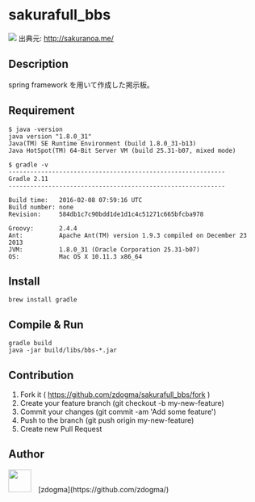 sakurafull_bbs
===

![](http://bright-magazine.com/wp-content/uploads/2015/03/20150307_1.png)
出典元: http://sakuranoa.me/
## Description
spring framework を用いて作成した掲示板。

## Requirement
```
$ java -version
java version "1.8.0_31"
Java(TM) SE Runtime Environment (build 1.8.0_31-b13)
Java HotSpot(TM) 64-Bit Server VM (build 25.31-b07, mixed mode)

$ gradle -v
------------------------------------------------------------
Gradle 2.11
------------------------------------------------------------

Build time:   2016-02-08 07:59:16 UTC
Build number: none
Revision:     584db1c7c90bdd1de1d1c4c51271c665bfcba978

Groovy:       2.4.4
Ant:          Apache Ant(TM) version 1.9.3 compiled on December 23 2013
JVM:          1.8.0_31 (Oracle Corporation 25.31-b07)
OS:           Mac OS X 10.11.3 x86_64
```

## Install
```
brew install gradle
```

## Compile & Run
```
gradle build
java -jar build/libs/bbs-*.jar
```

## Contribution
1. Fork it ( https://github.com/zdogma/sakurafull_bbs/fork )
2. Create your feature branch (git checkout -b my-new-feature)
3. Commit your changes (git commit -am 'Add some feature')
4. Push to the branch (git push origin my-new-feature)
5. Create new Pull Request

## Author
<img src="https://avatars3.githubusercontent.com/u/1973683?v=3&s=460" width="45px;" style="margin-right: 10px;">
[zdogma](https://github.com/zdogma/)
